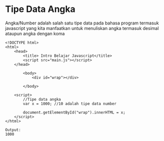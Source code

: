 <h1>Tipe Data Angka</h1>
<p>Angka/Number adalah salah satu tipe data pada bahasa program termasuk javascript yang kita manfaatkan 
  untuk menuliskan angka termasuk desimal ataupun angka dengan koma</p>
  
```
<!DOCTYPE html>
<html>
    <head>
        <title> Intro Belajar Javascript</title>
        <script src="main.js"></script>
    </head>

        <body>
            <div id="wrap"></div>

        </body>

    <script>
        //Tipe data angka
        var x = 1000; //10 adalah tipe data number

        document.getElementById("wrap").innerHTML = x;
    </script>
</html>
```

```
Output:
1000
```

